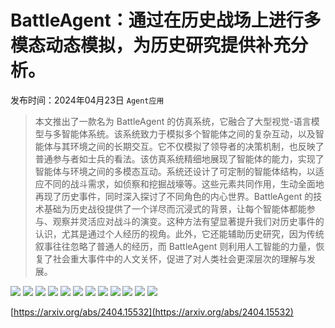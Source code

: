# BattleAgent：通过在历史战场上进行多模态动态模拟，为历史研究提供补充分析。
发布时间：2024年04月23日
`Agent应用`
> 本文推出了一款名为 BattleAgent 的仿真系统，它融合了大型视觉-语言模型与多智能体系统。该系统致力于模拟多个智能体之间的复杂互动，以及智能体与其环境之间的长期交互。它不仅模拟了领导者的决策机制，也反映了普通参与者如士兵的看法。该仿真系统精细地展现了智能体的能力，实现了智能体与环境之间的多模态互动。系统还设计了可定制的智能体结构，以适应不同的战斗需求，如侦察和挖掘战壕等。这些元素共同作用，生动全面地再现了历史事件，同时深入探讨了不同角色的内心世界。BattleAgent 的技术基础为历史战役提供了一个详尽而沉浸式的背景，让每个智能体都能参与、观察并灵活应对战斗的演变。这种方法有望显著提升我们对历史事件的认识，尤其是通过个人经历的视角。此外，它还能辅助历史研究，因为传统叙事往往忽略了普通人的经历，而 BattleAgent 则利用人工智能的力量，恢复了社会重大事件中的人文关怀，促进了对人类社会更深层次的理解与发展。

![](https://raw.githubusercontent.com/HuggingAGI/HuggingArxiv/main/paper_images/2404.15532/battle_map.jpg)
![](https://raw.githubusercontent.com/HuggingAGI/HuggingArxiv/main/paper_images/2404.15532/Battle_of_crecy_froissart.jpeg)
![](https://raw.githubusercontent.com/HuggingAGI/HuggingArxiv/main/paper_images/2404.15532/general_process.png)
![](https://raw.githubusercontent.com/HuggingAGI/HuggingArxiv/main/paper_images/2404.15532/observation.png)
![](https://raw.githubusercontent.com/HuggingAGI/HuggingArxiv/main/paper_images/2404.15532/agent_structure.png)
![](https://raw.githubusercontent.com/HuggingAGI/HuggingArxiv/main/paper_images/2404.15532/battlefield_interaction.jpeg)
![](https://raw.githubusercontent.com/HuggingAGI/HuggingArxiv/main/paper_images/2404.15532/crecy.png)
![](https://raw.githubusercontent.com/HuggingAGI/HuggingArxiv/main/paper_images/2404.15532/Agincourt.png)
![](https://raw.githubusercontent.com/HuggingAGI/HuggingArxiv/main/paper_images/2404.15532/Poitiers.png)
![](https://raw.githubusercontent.com/HuggingAGI/HuggingArxiv/main/paper_images/2404.15532/Falkirk.png)
![](https://raw.githubusercontent.com/HuggingAGI/HuggingArxiv/main/paper_images/2404.15532/battle_field.png)
![](https://raw.githubusercontent.com/HuggingAGI/HuggingArxiv/main/paper_images/2404.15532/x1.png)


[https://arxiv.org/abs/2404.15532](https://arxiv.org/abs/2404.15532)